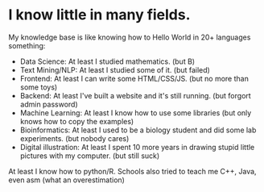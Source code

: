 # I know little in many fields.
My knowledge base is like knowing how to Hello World in 20+ languages something:

- Data Science: At least I studied mathematics. (but B)
- Text Mining/NLP: At least I studied some of it. (but failed)
- Frontend: At least I can write some HTML/CSS/JS. (but no more than some toys)
- Backend: At least I've built a website and it's still running. (but forgort admin password)
- Machine Learning: At least I know how to use some libraries (but only knows how to copy the examples)
- Bioinformatics: At least I used to be a biology student and did some lab experiments. (but nobody cares)
- Digital illustration: At least I spent 10 more years in drawing stupid little pictures with my computer. (but still suck)

At least I know how to python/R. Schools also tried to teach me C++, Java, even asm (what an overestimation)
